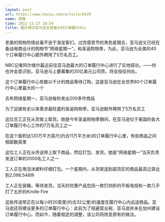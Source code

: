 ```yaml
---
layout: post
url: https://www.huxiu.com/article/6439
name: 虎嗅
time: 2012-11-27 18:54
title: 图片探访亚马逊全球最大的订单履行中心
---
```

老美的购物热情丝毫不逊于淘宝客们。过完感恩节的黑色星期五，亚马逊又已经在备战电商设计的购物节“网络星期一”，和圣诞购物季，为此，亚马逊为全美的40个订单履行中心额外聘用了5万名员工。

NBC记者阿尔维尔最近前往亚马逊最大的订单履行中心进行了实地探访。——你也许会意识到，亚马逊马上要募集的30亿美元公司债，将会投往何处。

这个订单履行中心有数以千计的商品等待订购，这是亚马逊在全世界80个订单履行中心里最大的一个

去年网络星期一，亚马逊每秒卖出200多件商品

为了迎接有史以来需求最旺盛的圣诞购物季，亚马逊额外聘用了5万名员工

这位员工正在从货架上取货。她是今年圣诞购物季期间，在亚马逊位于美国的各大订单履行中心工作的7万名员工之一

在这个面积达120万平方英尺(约合11万平方米)的订单履行中心里，有些商品之间相距数英里

这位工人正在从传送带上取下商品，然后打包、发货。她是“网络星期一”当天负责发送订单的2000名工人之一

工人正在用泡沫塑料仔细打包。一个星期内，从货架送到装货区的商品最高记录达到2,086,548件

工人正在装箱，等待发货。当天的优惠产品包括一款打四折的平板电视和一款几乎打了五折的Kindle Fire

这些传送带正在以每小时20英里(约合32公里)的速度在履行中心内运送商品。亚马逊还将建设更多的订单履行中心：此前为了规避营业税，亚马逊并未在加州建设订单履行中心。而如今，随着规定的调整，该公司将改变原有的做法。

